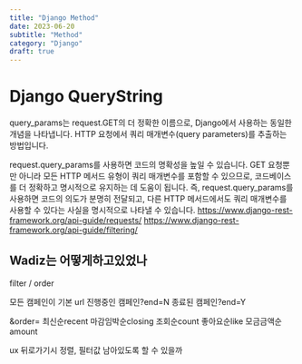 ```yaml
---
title: "Django Method"
date: 2023-06-20
subtitle: "Method"
category: "Django"
draft: true
---
```


# Django QueryString

query_params는 request.GET의 더 정확한 이름으로, Django에서 사용하는 동일한 개념을 나타냅니다. HTTP 요청에서 쿼리 매개변수(query parameters)를 추출하는 방법입니다.

request.query_params를 사용하면 코드의 명확성을 높일 수 있습니다. GET 요청뿐만 아니라 모든 HTTP 메서드 유형이 쿼리 매개변수를 포함할 수 있으므로, 코드베이스를 더 정확하고 명시적으로 유지하는 데 도움이 됩니다. 즉, request.query_params를 사용하면 코드의 의도가 분명히 전달되고, 다른 HTTP 메서드에서도 쿼리 매개변수를 사용할 수 있다는 사실을 명시적으로 나타낼 수 있습니다.
https://www.django-rest-framework.org/api-guide/requests/
https://www.django-rest-framework.org/api-guide/filtering/

## Wadiz는 어떻게하고있었나

filter / order

모든 캠페인이 기본 url
진행중인 캠페인?end=N
종료된 캠페인?end=Y

&order=
최신순recent
마감임박순closing
조회순count
좋아요순like
모금금액순amount

ux 뒤로가기시 정렬, 필터값 남아있도록 할 수 있을까
